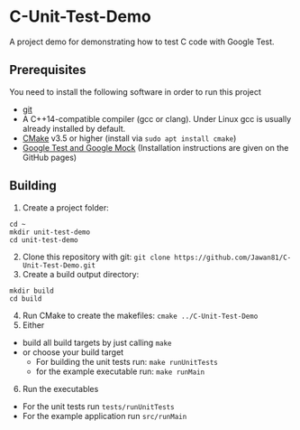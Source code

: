 # C-Unit-Test-Demo
A project demo for demonstrating how to test C code with Google Test.

## Prerequisites

You need to install the following software in order to run this project

- [git](https://git-scm.com/)
- A C++14-compatible compiler (gcc or clang). Under Linux gcc is usually already installed by default.
- [CMake](https://cmake.org/) v3.5 or higher (install via `sudo apt install cmake`)
- [Google Test and Google Mock](https://github.com/google/googletest) (Installation instructions are given on the GitHub pages)


## Building

1. Create a project folder: 

```
cd ~
mkdir unit-test-demo
cd unit-test-demo
```

2. Clone this repository with git: `git clone https://github.com/Jawan81/C-Unit-Test-Demo.git`
3. Create a build output directory:


```
mkdir build
cd build
```

4. Run CMake to create the makefiles: `cmake ../C-Unit-Test-Demo`
5. Either 
 - build all build targets by just calling `make` 
 - or choose your build target
    - For building the unit tests run: `make runUnitTests` 
    - for the example executable run: `make runMain`
6. Run the executables
 - For the unit tests run `tests/runUnitTests` 
 - For the example application run `src/runMain`
